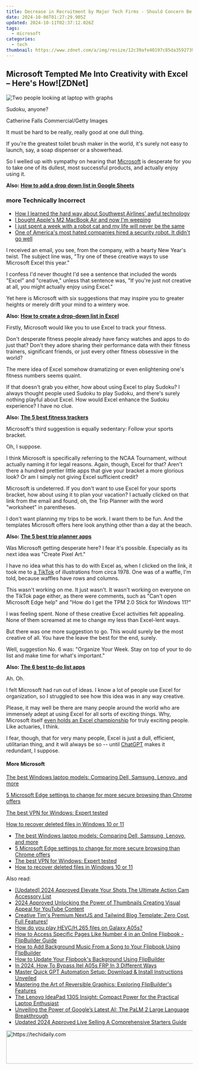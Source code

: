 ```yaml
---
title: Decrease in Recruitment by Major Tech Firms - Should Concern Be Rising Now?
date: 2024-10-06T01:27:29.905Z
updated: 2024-10-11T02:37:12.026Z
tags:
  - microsoft
categories:
  - tech
thumbnail: https://www.zdnet.com/a/img/resize/12c39afe40197c85da3592739248878949be9561/2022/01/26/03715b66-d038-4722-be0a-47aec2492627/getty-worried-businessman-with-head-in-hand-during-meeting-stock-photo.jpg?width=278&height=156&fit=crop&auto=webp
---
```


## Microsoft Tempted Me Into Creativity with Excel – Here's How![ZDNet]

![Two people looking at laptop with graphs](https://www.zdnet.com/a/img/resize/eafd1a387bb7e6b0265f3284c302e0f46ce07339/2023/02/03/af3b58e0-11c8-4c69-a84b-e91c7dc510eb/gettyimages-1441723112.jpg?auto=webp&width=1280)

Sudoku, anyone?

Catherine Falls Commercial/Getty Images

It must be hard to be really, really good at one dull thing.

If you're the greatest toilet brush maker in the world, it's surely not easy to launch, say, a soap dispenser or a showerhead.

So I welled up with sympathy on hearing that [Microsoft](https://www.zdnet.com/home-and-office/work-life/microsoft-teams-premium-is-getting-a-gpt-boost-via-openai/) is desperate for you to take one of its dullest, most successful products, and actually enjoy using it.

**Also:** [**How to add a drop down list in Google Sheets**](https://www.zdnet.com/home-and-office/work-life/how-to-add-a-drop-down-list-in-google-sheets/)

### more Technically Incorrect

* [How I learned the hard way about Southwest Airlines' awful technology](https://www.zdnet.com/article/how-i-learned-the-hard-way-about-southwest-airlines-awful-technology/)
* [I bought Apple's M2 MacBook Air and now I'm weeping](https://www.zdnet.com/article/i-bought-apples-m2-macbook-air-and-now-im-weeping/)
* [I just spent a week with a robot cat and my life will never be the same](https://www.zdnet.com/article/i-just-spent-a-week-with-a-robot-cat-and-my-life-will-never-be-the-same/)
* [One of America's most hated companies hired a security robot. It didn't go well](https://www.zdnet.com/article/one-of-americas-most-hated-companies-hired-a-security-robot-it-didnt-go-well/)

I received an email, you see, from the company, with a hearty New Year's twist. The subject line was, "Try one of these creative ways to use Microsoft Excel this year." 

I confess I'd never thought I'd see a sentence that included the words "Excel" and "creative," unless that sentence was, "If you're just not creative at all, you might actually enjoy using Excel." 

Yet here is Microsoft with six suggestions that may inspire you to greater heights or merely drift your mind to a wintery woe.

**Also:** [**How to create a drop-down list in Excel**](https://www.zdnet.com/home-and-office/work-life/how-to-create-a-drop-down-list-in-excel/)

Firstly, Microsoft would like you to use Excel to track your fitness. 

Don't desperate fitness people already have fancy watches and apps to do just that? Don't they adore sharing their performance data with their fitness trainers, significant friends, or just every other fitness obsessive in the world? 

The mere idea of Excel somehow dramatizing or even enlightening one's fitness numbers seems quaint.

If that doesn't grab you either, how about using Excel to play Sudoku? I always thought people used Sudoku to play Sudoku, and there's surely nothing playful about Excel. How would Excel enhance the Sudoku experience? I have no clue.

**Also:** [**The 5 best fitness trackers**](https://www.zdnet.com/article/best-fitness-tracker/) 

Microsoft's third suggestion is equally sedentary: Follow your sports bracket.

Oh, I suppose. 

I think Microsoft is specifically referring to the NCAA Tournament, without actually naming it for legal reasons. Again, though, Excel for that? Aren't there a hundred prettier little apps that give your bracket a more glorious look? Or am I simply not giving Excel sufficient credit?

Microsoft is undeterred. If you don't want to use Excel for your sports bracket, how about using it to plan your vacation? I actually clicked on that link from the email and found, oh, the Trip Planner with the word "worksheet" in parentheses. 

I don't want planning my trips to be work. I want them to be fun. And the templates Microsoft offers here look anything other than a day at the beach.

**Also:** [**The 5 best trip planner apps**](https://www.zdnet.com/article/best-trip-planner-app/)

Was Microsoft getting desperate here? I fear it's possible. Especially as its next idea was "Create Pixel Art." 

I have no idea what this has to do with Excel as, when I clicked on the link, it took me to [a TikTok](https://www.tiktok.com/@microsoft365/video/7017812421733633285?ocid=cmm50bixyyq) of illustrations from circa 1978\. One was of a waffle, I'm told, because waffles have rows and columns. 

This wasn't working on me. It just wasn't. It wasn't working on everyone on the TikTok page either, as there were comments, such as "Can't open Microsoft Edge help" and "How do I get the TPM 2.0 Stick for Windows 11?"

I was feeling spent. None of these creative Excel activities felt appealing. None of them screamed at me to change my less than Excel-lent ways.

But there was one more suggestion to go. This would surely be the most creative of all. You have the leave the best for the end, surely.

Well, suggestion No. 6 was: "Organize Your Week. Stay on top of your to do list and make time for what's important."

**Also:** [**The 6 best to-do list apps**](https://www.zdnet.com/home-and-office/work-life/best-to-do-list-app/)

Ah. Oh.

I felt Microsoft had run out of ideas. I know a lot of people use Excel for organization, so I struggled to see how this idea was in any way creative.

Please, it may well be there are many people around the world who are immensely adept at using Excel for all sorts of exciting things. Why, Microsoft itself [even holds an Excel championship](https://www.zdnet.com/article/i-just-watched-microsoft-try-to-make-excel-exciting-recovery-wont-be-easy/) for truly exciting people. Like actuaries, I think.

I fear, though, that for very many people, Excel is just a dull, efficient, utilitarian thing, and it will always be so -- until [ChatGPT](https://www.zdnet.com/article/chatgpts-next-big-challenge-helping-microsoft-to-challenge-google-search/) makes it redundant, I suppose.

#### More Microsoft

[The best Windows laptop models: Comparing Dell, Samsung, Lenovo, and more](https://www.zdnet.com/article/best-windows-laptop/ "The best Windows laptop models: Comparing Dell, Samsung, Lenovo, and more")

[5 Microsoft Edge settings to change for more secure browsing than Chrome offers](https://www.zdnet.com/article/5-microsoft-edge-settings-to-change-for-more-secure-browsing-than-chrome-offers/ "5 Microsoft Edge settings to change for more secure browsing than Chrome offers")

[The best VPN for Windows: Expert tested](https://www.zdnet.com/article/best-vpn-for-windows-pc/ "The best VPN for Windows: Expert tested")

[How to recover deleted files in Windows 10 or 11](https://www.zdnet.com/article/how-to-recover-deleted-files-in-windows-10-or-11/ "How to recover deleted files in Windows 10 or 11")

* [The best Windows laptop models: Comparing Dell, Samsung, Lenovo, and more](https://www.zdnet.com/article/best-windows-laptop/ "The best Windows laptop models: Comparing Dell, Samsung, Lenovo, and more")
* [5 Microsoft Edge settings to change for more secure browsing than Chrome offers](https://www.zdnet.com/article/5-microsoft-edge-settings-to-change-for-more-secure-browsing-than-chrome-offers/ "5 Microsoft Edge settings to change for more secure browsing than Chrome offers")
* [The best VPN for Windows: Expert tested](https://www.zdnet.com/article/best-vpn-for-windows-pc/ "The best VPN for Windows: Expert tested")
* [How to recover deleted files in Windows 10 or 11](https://www.zdnet.com/article/how-to-recover-deleted-files-in-windows-10-or-11/ "How to recover deleted files in Windows 10 or 11")

<ins class="adsbygoogle"
     style="display:block"
     data-ad-format="autorelaxed"
     data-ad-client="ca-pub-7571918770474297"
     data-ad-slot="1223367746"></ins>

<ins class="adsbygoogle"
     style="display:block"
     data-ad-client="ca-pub-7571918770474297"
     data-ad-slot="8358498916"
     data-ad-format="auto"
     data-full-width-responsive="true"></ins>

<span class="atpl-alsoreadstyle">Also read:</span>
<div><ul>
<li><a href="https://fox-cloud.techidaily.com/updated-2024-approved-elevate-your-shots-the-ultimate-action-cam-accessory-list/"><u>[Updated] 2024 Approved Elevate Your Shots The Ultimate Action Cam Accessory List</u></a></li>
<li><a href="https://youtube-tips.techidaily.com/approved-unlocking-the-power-of-thumbnails-creating-visual-appeal-for-youtube-content/"><u>2024 Approved Unlocking the Power of Thumbnails Creating Visual Appeal for YouTube Content</u></a></li>
<li><a href="https://fox-zero.techidaily.com/creative-tims-premium-nextjs-and-tailwind-blog-template-zero-cost-full-features/"><u>Creative Tim's Premium NextJS and Tailwind Blog Template: Zero Cost, Full Features!</u></a></li>
<li><a href="https://phone-solutions.techidaily.com/how-do-you-play-hevc-h-265-files-on-galaxy-a05s-by-aiseesoft-video-converter-play-hevc-video-on-android/"><u>How do you play HEVC/H.265 files on Galaxy A05s?</u></a></li>
<li><a href="https://win-manuals.techidaily.com/how-to-access-specific-pages-like-number-4-in-an-online-flipbook-flipbuilder-guide/"><u>How to Access Specific Pages Like Number 4 in an Online Flipbook - FlipBuilder Guide</u></a></li>
<li><a href="https://win-manuals.techidaily.com/how-to-add-background-music-from-a-song-to-your-flipbook-using-flipbuilder/"><u>How to Add Background Music From a Song to Your Flipbook Using FlipBuilder</u></a></li>
<li><a href="https://win-manuals.techidaily.com/how-to-update-your-flipbooks-background-using-flipbuilder/"><u>How to Update Your Flipbook's Background Using FlipBuilder</u></a></li>
<li><a href="https://bypass-frp.techidaily.com/in-2024-how-to-bypass-itel-a05s-frp-in-3-different-ways-by-drfone-android/"><u>In 2024, How To Bypass Itel A05s FRP In 3 Different Ways</u></a></li>
<li><a href="https://tech-hub.techidaily.com/master-quick-gpt-automation-setup-download-and-install-instructions-unveiled/"><u>Master Quick GPT Automation Setup: Download & Install Instructions Unveiled</u></a></li>
<li><a href="https://win-manuals.techidaily.com/mastering-the-art-of-reversible-graphics-exploring-flipbuilders-features/"><u>Mastering the Art of Reversible Graphics: Exploring FlipBuilder's Features</u></a></li>
<li><a href="https://buynow-info.techidaily.com/the-lenovo-ideapad-130s-insight-compact-power-for-the-practical-laptop-enthusiast/"><u>The Lenovo IdeaPad 130S Insight: Compact Power for the Practical Laptop Enthusiast</u></a></li>
<li><a href="https://tech-hub.techidaily.com/unveiling-the-power-of-googles-latest-ai-the-palm-2-large-language-breakthrough/"><u>Unveiling the Power of Google’s Latest AI: The PaLM 2 Large Language Breakthrough</u></a></li>
<li><a href="https://ai-live-streaming.techidaily.com/updated-2024-approved-live-selling-a-comprehensive-starters-guide/"><u>Updated 2024 Approved Live Selling A Comprehensive Starters Guide</u></a></li>
</ul></div>

<!-- affiliate ads begin -->
<a href="https://appsumo.8odi.net/c/5597632/2144273/7443" target="_top" id="2144273">
  <img src="//a.impactradius-go.com/display-ad/7443-2144273" border="0" alt="https://techidaily.com" width="728" height="90"/>
</a>
<img height="0" width="0" src="https://appsumo.8odi.net/i/5597632/2144273/7443" style="position:absolute;visibility:hidden;" border="0" />
<!-- affiliate ads end -->

